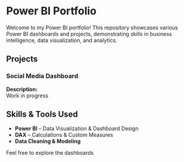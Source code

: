 
# Power BI Portfolio

Welcome to my Power BI portfolio! This repository showcases various Power BI dashboards and projects, demonstrating skills in business intelligence, data visualization, and analytics.

## Projects

### **Social Media Dashboard**
**Description:**  
Work in progress

## Skills & Tools Used
- **Power BI** – Data Visualization & Dashboard Design
- **DAX** – Calculations & Custom Measures
- **Data Cleaning & Modeling**

Feel free to explore the dashboards
